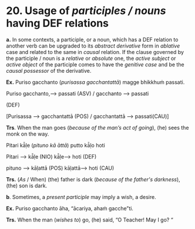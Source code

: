 # **20. Usage of** *participles / nouns* having DEF relations 
**a.** In some contexts, a participle, or a noun, which has a DEF relation to another 
verb can be upgraded to its *abstract derivative* form in *ablative* case and related to the 
same in *causal* relation. If the clause governed by the participle / noun is a *relative* or 
*absolute* one, the *active subject* or *active object* of the participle comes to have the 
*genitive case* and be the *causal possessor* of the derivative.   

 **Ex.** Puriso gacchanto (*purisassa gacchantattā*) magge bhikkhuṁ passati. 
 
 Puriso  gacchanto,--> passati (ASV) / gacchanto  --> passati 
 
 (DEF) 
 
 [Purisassa     -->     gacchantattā (POS) / gacchantattā  --> passati(CAU)] 

**Trs**. When the man goes (*because of the man’s act of going*), (he) sees the monk 
on the way. 

Pitari kā̄ḷe (*pituno kā ̄attā*) putto kā̄ḷo hoti 

 Pitari -->  kā̄ḷe (NIO)  kā̄ḷe--> hoti (DEF) 
 
 pituno --> kāḷattā (POS) kāḷattā--> hoti (CAU) 


**Trs.**  (*As* / When) (the) father is dark (*because of the father's darkness*), (the) son 
is dark. 

**b**. Sometimes, a *present participle* may imply a wish, a desire. 

 **Ex.** Puriso gacchanto āha, “ācariya, ahaṁ gacche”ti. 
 
  **Trs.** When the man (*wishes to*) go, (he) said, “O Teacher! May I go? “